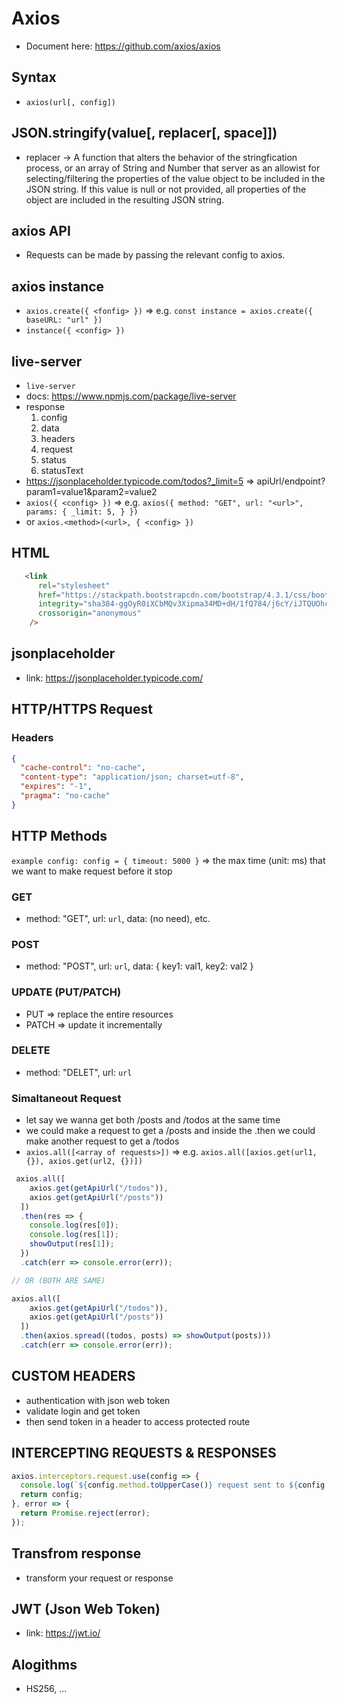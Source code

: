 # Axios

- Document here: https://github.com/axios/axios

## Syntax
- `axios(url[, config])`

## JSON.stringify(value[, replacer[, space]])
- replacer -> A function that alters the behavior of the stringfication process, or an array of String and Number that server as an allowist for selecting/filtering the properties of the value object to be included in the JSON string. If this value is null or not provided, all properties of the object are included in the resulting JSON string.

## axios API
- Requests can be made by passing the relevant config to axios.

## axios instance
- `axios.create({ <fonfig> })` => e.g. `const instance = axios.create({ baseURL: "url" })`
- `instance({ <config> })`

## live-server
- `live-server`
- docs: https://www.npmjs.com/package/live-server
- response
	1. config
	2. data
	3. headers
	4. request
	5. status
	6. statusText
- https://jsonplaceholder.typicode.com/todos?_limit=5 => apiUrl/endpoint?param1=value1&param2=value2
- `axios({ <config> })` => e.g. `axios({ method: "GET", url: "<url>", params: { _limit: 5, } })`
- or `axios.<method>(<url>, { <config> })`

## HTML
```html
   <link
      rel="stylesheet"
      href="https://stackpath.bootstrapcdn.com/bootstrap/4.3.1/css/bootstrap.min.css"
      integrity="sha384-ggOyR0iXCbMQv3Xipma34MD+dH/1fQ784/j6cY/iJTQUOhcWr7x9JvoRxT2MZw1T"
      crossorigin="anonymous"
    />
```

## jsonplaceholder
- link: https://jsonplaceholder.typicode.com/

## HTTP/HTTPS Request

### Headers
```Json
{
  "cache-control": "no-cache",
  "content-type": "application/json; charset=utf-8",
  "expires": "-1",
  "pragma": "no-cache"
}
```

## HTTP Methods

`example config: config = { timeout: 5000 }` => the max time (unit: ms) that we want to make request before it stop

### GET
- method: "GET", url: `url`, data: (no need), etc.

### POST
- method: "POST", url: `url`, data: { key1: val1, key2: val2 }

### UPDATE (PUT/PATCH)
- PUT => replace the entire resources
- PATCH => update it incrementally

### DELETE
- method: "DELET", url: `url`

### Simaltaneout Request
- let say we wanna get both /posts and /todos at the same time
- we could make a request to get a /posts and inside the .then we could make another request to get a /todos
- `axios.all([<array of requests>])` => e.g. `axios.all([axios.get(url1, {}), axios.get(url2, {})])`
```JavaScript
 axios.all([
    axios.get(getApiUrl("/todos")),
    axios.get(getApiUrl("/posts"))
  ])
  .then(res => {
    console.log(res[0]);
    console.log(res[1]);
    showOutput(res[1]);
  })
  .catch(err => console.error(err));

// OR (BOTH ARE SAME)

axios.all([
    axios.get(getApiUrl("/todos")),
    axios.get(getApiUrl("/posts"))
  ])
  .then(axios.spread((todos, posts) => showOutput(posts)))
  .catch(err => console.error(err));
```

## CUSTOM HEADERS
- authentication with json web token
- validate login and get token
- then send token in a header to access protected route


## INTERCEPTING REQUESTS & RESPONSES
```JavaScript
axios.interceptors.request.use(config => {
  console.log(`${config.method.toUpperCase()} request sent to ${config.url} at ${new Date().getTime()}`);
  return config;
}, error => {
  return Promise.reject(error);
});
```

## Transfrom response
- transform your request or response

## JWT (Json Web Token)
- link: https://jwt.io/

## Alogithms
- HS256, ...